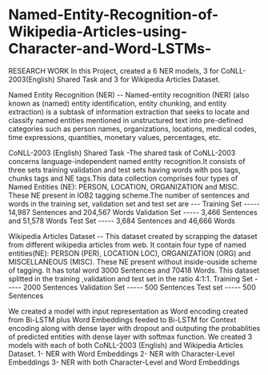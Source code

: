 # Named-Entity-Recognition-of-Wikipedia-Articles-using-Character-and-Word-LSTMs-
RESEARCH WORK
In this Project, created a 6 NER models, 3 for CoNLL-2003(English) Shared Task and 3 for Wikipedia Articles Dataset.

Named Entity Recognition (NER) -- Named-entity recognition (NER) (also known as (named) entity identification, entity chunking, and entity extraction) is a subtask of information extraction that seeks to locate and classify named entities mentioned in unstructured text into pre-defined categories such as person names, organizations, locations, medical codes, time expressions, quantities, monetary values, percentages, etc.

CoNLL-2003 (English) Shared Task -The shared task of CoNLL-2003 concerns language-independent named entity recognition.It consists of three sets training validation and test sets having words with pos tags, chunks tags and NE tags.This data collection comprises four types of Named Entities (NE): PERSON, LOCATION, ORGANIZATION and MISC. These NE present in IOB2 tagging scheme.The number of sentences and words in the training set, validation set and test set are ---
Training Set ----- 14,987 Sentences and 204,567 Words
Validation Set ----- 3,466 Sentences and 51,578 Words
Test Set ----- 3,684 Sentences and 46,666 Words

Wikipedia Articles Dataset -- This dataset created by scrapping the dataset from different wikipedia articles from web. It contain four type of named entities(NE): PERSON (PER), LOCATION LOC), ORGANIZATION (ORG) and MISCELLANEOUS (MISC). These NE present without inside-ouside scheme of tagging. It has total word 3000 Sentences and 70418 Words. This dataset splitted in the training ,validation and test set in the ratio 4:1:1.
Training Set ----- 2000 Sentences
Validation Set ----- 500 Sentences
Test set ----- 500 Sentences

We created a model with input representation as Word encoding created from Bi-LSTM plus Word Embeddings feeded to Bi-LSTM for Context encoding along with dense layer with dropout and outputing the probablities of predicted entities with dense layer with softmax function.
We created 3 models with each of both CoNLL-2003 (English) and Wikipedia Articles Dataset.
1- NER with Word Embeddings
2- NER with Character-Level Embeddings
3- NER with both Character-Level and Word Embeddings
